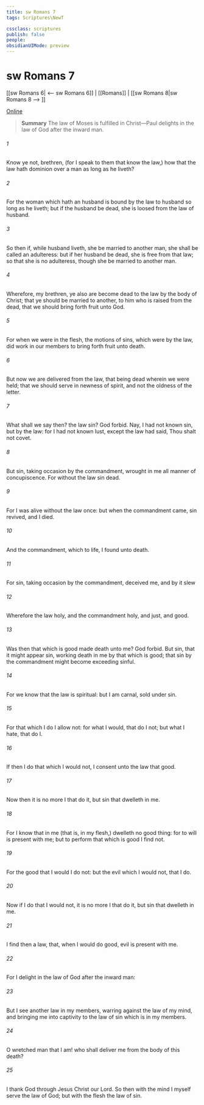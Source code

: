 ```yaml
---
title: sw Romans 7
tags: Scriptures\NewT

cssclass: scriptures
publish: false
people:
obsidianUIMode: preview
---
```


# sw Romans 7
[[sw Romans 6| <-- sw Romans 6]] | [[Romans]] | [[sw Romans 8|sw Romans 8 --> ]]

[Online](https://churchofjesuschrist.org/study/scriptures/nt/rom/7?lang=eng)

> __Summary__
The law of Moses is fulfilled in Christ—Paul delights in the law of God after the inward man.

###### 1 
Know ye not, brethren, (for I speak to them that know the law,) how that the law hath dominion over a man as long as he liveth?

###### 2 
For the woman which hath an husband is bound by the law to  husband so long as he liveth; but if the husband be dead, she is loosed from the law of  husband.

###### 3 
So then if, while  husband liveth, she be married to another man, she shall be called an adulteress: but if her husband be dead, she is free from that law; so that she is no adulteress, though she be married to another man.

###### 4 
Wherefore, my brethren, ye also are become dead to the law by the body of Christ; that ye should be married to another,  to him who is raised from the dead, that we should bring forth fruit unto God.

###### 5 
For when we were in the flesh, the motions of sins, which were by the law, did work in our members to bring forth fruit unto death.

###### 6 
But now we are delivered from the law, that being dead wherein we were held; that we should serve in newness of spirit, and not  the oldness of the letter.

###### 7 
What shall we say then?  the law sin? God forbid. Nay, I had not known sin, but by the law: for I had not known lust, except the law had said, Thou shalt not covet.

###### 8 
But sin, taking occasion by the commandment, wrought in me all manner of concupiscence. For without the law sin  dead.

###### 9 
For I was alive without the law once: but when the commandment came, sin revived, and I died.

###### 10 
And the commandment, which  to life, I found  unto death.

###### 11 
For sin, taking occasion by the commandment, deceived me, and by it slew 

###### 12 
Wherefore the law  holy, and the commandment holy, and just, and good.

###### 13 
Was then that which is good made death unto me? God forbid. But sin, that it might appear sin, working death in me by that which is good; that sin by the commandment might become exceeding sinful.

###### 14 
For we know that the law is spiritual: but I am carnal, sold under sin.

###### 15 
For that which I do I allow not: for what I would, that do I not; but what I hate, that do I.

###### 16 
If then I do that which I would not, I consent unto the law that  good.

###### 17 
Now then it is no more I that do it, but sin that dwelleth in me.

###### 18 
For I know that in me (that is, in my flesh,) dwelleth no good thing: for to will is present with me; but  to perform that which is good I find not.

###### 19 
For the good that I would I do not: but the evil which I would not, that I do.

###### 20 
Now if I do that I would not, it is no more I that do it, but sin that dwelleth in me.

###### 21 
I find then a law, that, when I would do good, evil is present with me.

###### 22 
For I delight in the law of God after the inward man:

###### 23 
But I see another law in my members, warring against the law of my mind, and bringing me into captivity to the law of sin which is in my members.

###### 24 
O wretched man that I am! who shall deliver me from the body of this death?

###### 25 
I thank God through Jesus Christ our Lord. So then with the mind I myself serve the law of God; but with the flesh the law of sin.

